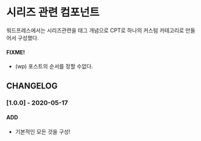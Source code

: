 # 시리즈 관련 컴포넌트

워드프레스에서는 시리즈관련을 태그 개념으로 CPT로 하나의 커스텀 카테고리로 만들어서 구성했다.

#### FIXME!

- (wp) 포스트의 순서를 정할 수없다.

## CHANGELOG

### [1.0.0] - 2020-05-17

#### ADD

- 기본적인 모든 것을 구성!
